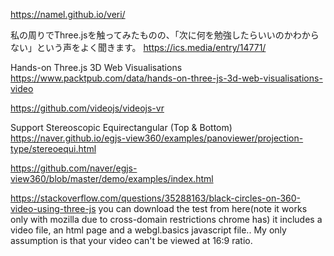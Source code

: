 https://namel.github.io/veri/

私の周りでThree.jsを触ってみたものの、「次に何を勉強したらいいのかわからない」という声をよく聞きます。
https://ics.media/entry/14771/

Hands-on Three.js 3D Web Visualisations 
https://www.packtpub.com/data/hands-on-three-js-3d-web-visualisations-video

https://github.com/videojs/videojs-vr

Support Stereoscopic Equirectangular (Top & Bottom)
https://naver.github.io/egjs-view360/examples/panoviewer/projection-type/stereoequi.html

https://github.com/naver/egjs-view360/blob/master/demo/examples/index.html


https://stackoverflow.com/questions/35288163/black-circles-on-360-video-using-three-js
you can download the test from here(note it works only with mozilla due to cross-domain restrictions chrome has) it includes a video file, an html page and a webgl.basics javascript file.. My only assumption is that your video can't be viewed at 16:9 ratio.

